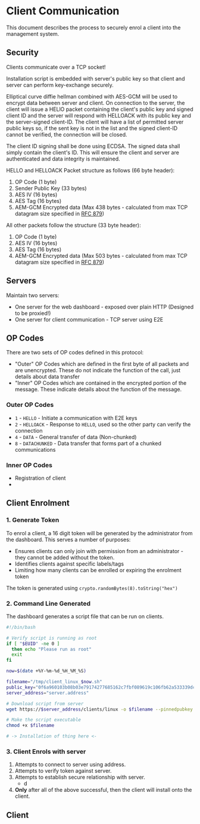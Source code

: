 # Client Communication

This document describes the process to securely enrol a client into the management system.

## Security
Clients communicate over a TCP socket!

Installation script is embedded with server's public key so that client and server can perform key-exchange securely. 

Elliptical curve diffie hellman combined with AES-GCM will be used to encrypt data between server and client. On connection to the server, the client will issue a HELlO packet containing the client's public key and signed client ID and the server will respond with HELLOACK with its public key and the server-signed client-ID. The client will have a list of permitted server public keys so, if the sent key is not in the list and the signed client-ID cannot be verified, the connection will be closed.

The client ID signing shall be done using ECDSA. The signed data shall simply contain the client's ID. This will ensure the client and server are authenticated and data integrity is maintained.

HELLO and HELLOACK Packet structure as follows (66 byte header):
1. OP Code (1 byte)
2. Sender Public Key (33 bytes)
3. AES IV (16 bytes)
4. AES Tag (16 bytes)
5. AEM-GCM Encrypted data (Max 438 bytes - calculated from max TCP datagram size specified in [RFC 879](https://www.rfc-editor.org/rfc/rfc879#section-1))

All other packets follow the structure (33 byte header):
1. OP Code (1 byte)
3. AES IV (16 bytes)
4. AES Tag (16 bytes)
5. AEM-GCM Encrypted data (Max 503 bytes - calculated from max TCP datagram size specified in [RFC 879](https://www.rfc-editor.org/rfc/rfc879#section-1))

## Servers
Maintain two servers:
 - One server for the web dashboard - exposed over plain HTTP (Designed to be proxied!)
 - One server for client communication - TCP server using E2E

## OP Codes
There are two sets of OP codes defined in this protocol:
 - "Outer" OP Codes which are defined in the first byte of all packets and are unencrypted. These do not indicate the function of the call, just details about data transfer
 - "Inner" OP Codes which are contained in the encrypted portion of the message. These indicate details about the function of the message.

### Outer OP Codes
- `1` - `HELLO` - Initiate a communication with E2E keys
- `2` - `HELLOACK` - Response to `HELLO`, used so the other party can verify the connection
- `4` - `DATA` - General transfer of data (Non-chunked)
- `8` - `DATACHUNKED` - Data transfer that forms part of a chunked communications

### Inner OP Codes
- Registration of client
- 


## Client Enrolment

### 1. Generate Token
To enrol a client, a 16 digit token will be generated by the administrator from the dashboard. This serves a number of purposes:
 - Ensures clients can only join with permission from an administrator - they cannot be added without the token.
 - Identifies clients against specific labels/tags
 - Limiting how many clients can be enrolled or expiring the enrolment token

The token is generated using `crypto.randomBytes(8).toString("hex")`

### 2. Command Line Generated
The dashboard generates a script file that can be run on clients.

```sh
#!/bin/bash

# Verify script is running as root
if [ "$EUID" -ne 0 ]
  then echo "Please run as root"
  exit
fi

now=$(date +%Y-%m-%d_%H_%M_%S)

filename="/tmp/client_linux_$now.sh"
public_key="0f6a960103b08b03e79174277685162c7fbf089619c106fb62a533339dc22af2"
server_address="server.address"

# Download script from server
wget https://$server_address/clients/linux -o $filename --pinnedpubkey "sha256//$public_key"

# Make the script executable
chmod +x $filename

# -> Installation of thing here <-
```

### 3. Client Enrols with server

1. Attempts to connect to server using address.
2. Attempts to verify token against server.
3. Attempts to establish secure relationship with server.
   - d
4. **Only** after all of the above successful, then the client will install onto the client.

## Client 